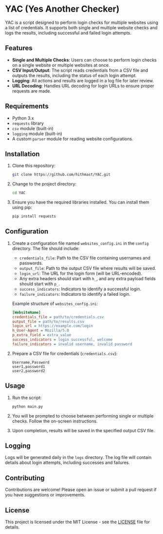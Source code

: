 # YAC (Yes Another Checker)

YAC is a script designed to perform login checks for multiple websites using a list of credentials. It supports both single and multiple website checks and logs the results, including successful and failed login attempts.

## Features

- **Single and Multiple Checks**: Users can choose to perform login checks on a single website or multiple websites at once.
- **CSV Input/Output**: The script reads credentials from a CSV file and outputs the results, including the status of each login attempt.
- **Logging**: All actions and results are logged in a log file for later review.
- **URL Decoding**: Handles URL decoding for login URLs to ensure proper requests are made.

## Requirements

- Python 3.x
- `requests` library
- `csv` module (built-in)
- `logging` module (built-in)
- A custom `parser` module for reading website configurations.

## Installation

1. Clone this repository:
   ```bash
   git clone https://github.com/hithmast/YAC.git
   ```
   
2. Change to the project directory:
   ```bash
   cd YAC
   ```

3. Ensure you have the required libraries installed. You can install them using pip:
   ```bash
   pip install requests
   ```

## Configuration

1. Create a configuration file named `websites_config.ini` in the `config` directory. The file should include:
   - `credentials_file`: Path to the CSV file containing usernames and passwords.
   - `output_file`: Path to the output CSV file where results will be saved.
   - `login_url`: The URL for the login form (will be URL-encoded).
   - Any extra headers should start with `h_`, and any extra payload fields should start with `p_`.
   - `success_indicators`: Indicators to identify a successful login.
   - `failure_indicators`: Indicators to identify a failed login.

   Example structure of `websites_config.ini`:
   ```ini
   [WebsiteName]
   credentials_file = path/to/credentials.csv
   output_file = path/to/results.csv
   login_url = https://example.com/login
   h_User-Agent = Mozilla/5.0
   p_extra_field = extra_value
   success_indicators = login successful, welcome
   failure_indicators = invalid username, invalid password
   ```

2. Prepare a CSV file for credentials (`credentials.csv`):
   ```csv
   Username,Password
   user1,password1
   user2,password2
   ```

## Usage

1. Run the script:
   ```bash
   python main.py
   ```

2. You will be prompted to choose between performing single or multiple checks. Follow the on-screen instructions.

3. Upon completion, results will be saved in the specified output CSV file.

## Logging

Logs will be generated daily in the `logs` directory. The log file will contain details about login attempts, including successes and failures.

## Contributing

Contributions are welcome! Please open an issue or submit a pull request if you have suggestions or improvements.

## License

This project is licensed under the MIT License - see the [LICENSE](LICENSE) file for details.
